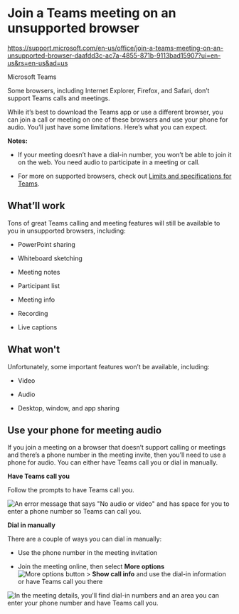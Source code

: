 # Join a Teams meeting on an unsupported browser
https://support.microsoft.com/en-us/office/join-a-teams-meeting-on-an-unsupported-browser-daafdd3c-ac7a-4855-871b-9113bad15907?ui=en-us&rs=en-us&ad=us

Microsoft Teams

Some browsers, including Internet Explorer, Firefox, and Safari, don’t support Teams calls and meetings.

While it’s best to download the Teams app or use a different browser, you can join a call or meeting on one of these browsers and use your phone for audio. You’ll just have some limitations. Here’s what you can expect.

**Notes:** 

-   If your meeting doesn’t have a dial-in number, you won’t be able to join it on the web. You need audio to participate in a meeting or call.
    
-   For more on supported browsers, check out [Limits and specifications for Teams](https://go.microsoft.com/fwlink/?linkid=2085123).
    

## What’ll work

Tons of great Teams calling and meeting features will still be available to you in unsupported browsers, including:

-   PowerPoint sharing
    
-   Whiteboard sketching
    
-   Meeting notes
    
-   Participant list
    
-   Meeting info
    
-   Recording
    
-   Live captions
    

## What won't

Unfortunately, some important features won’t be available, including:

-   Video
    
-   Audio
    
-   Desktop, window, and app sharing
    

## Use your phone for meeting audio

If you join a meeting on a browser that doesn’t support calling or meetings and there’s a phone number in the meeting invite, then you’ll need to use a phone for audio. You can either have Teams call you or dial in manually.

**Have Teams call you**

Follow the prompts to have Teams call you.

![An error message that says "No audio or video" and has space for you to enter a phone number so Teams can call you.](https://support.content.office.net/en-us/media/7d36e9b4-3a7f-4072-bc91-97b684545311.png)

**Dial in manually**

There are a couple of ways you can dial in manually:

-   Use the phone number in the meeting invitation
    
-   Join the meeting online, then select **More options** ![More options button](https://support.content.office.net/en-us/media/d6c70643-162c-4414-954a-9bcb33ee4bc5.png) > **Show call info** and use the dial-in information or have Teams call you there
    
	
![In the meeting details, you'll find dial-in numbers and an area you can enter your phone number and have Teams call you.](https://support.content.office.net/en-us/media/9360d884-f522-4e3d-b09d-0cef523bda61.png)
